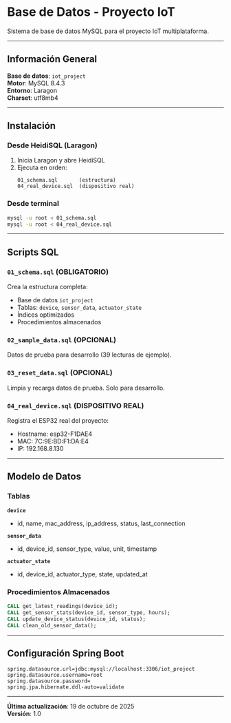 # Base de Datos - Proyecto IoT

Sistema de base de datos MySQL para el proyecto IoT multiplataforma.

---

## Información General

**Base de datos**: `iot_project`  
**Motor**: MySQL 8.4.3  
**Entorno**: Laragon  
**Charset**: utf8mb4  

---

## Instalación

### Desde HeidiSQL (Laragon)

1. Inicia Laragon y abre HeidiSQL
2. Ejecuta en orden:
   ```
   01_schema.sql       (estructura)
   04_real_device.sql  (dispositivo real)
   ```

### Desde terminal

```bash
mysql -u root < 01_schema.sql
mysql -u root < 04_real_device.sql
```

---

## Scripts SQL

### `01_schema.sql` (OBLIGATORIO)
Crea la estructura completa:
- Base de datos `iot_project`
- Tablas: `device`, `sensor_data`, `actuator_state`
- Índices optimizados
- Procedimientos almacenados

### `02_sample_data.sql` (OPCIONAL)
Datos de prueba para desarrollo (39 lecturas de ejemplo).

### `03_reset_data.sql` (OPCIONAL)
Limpia y recarga datos de prueba. Solo para desarrollo.

### `04_real_device.sql` (DISPOSITIVO REAL)
Registra el ESP32 real del proyecto:
- Hostname: esp32-F1DAE4
- MAC: 7C:9E:BD:F1:DA:E4
- IP: 192.168.8.130

---

## Modelo de Datos

### Tablas

**`device`**
- id, name, mac_address, ip_address, status, last_connection

**`sensor_data`**
- id, device_id, sensor_type, value, unit, timestamp

**`actuator_state`**
- id, device_id, actuator_type, state, updated_at

### Procedimientos Almacenados

```sql
CALL get_latest_readings(device_id);
CALL get_sensor_stats(device_id, sensor_type, hours);
CALL update_device_status(device_id, status);
CALL clean_old_sensor_data();
```

---

## Configuración Spring Boot

```properties
spring.datasource.url=jdbc:mysql://localhost:3306/iot_project
spring.datasource.username=root
spring.datasource.password=
spring.jpa.hibernate.ddl-auto=validate
```

---

**Última actualización**: 19 de octubre de 2025  
**Versión**: 1.0